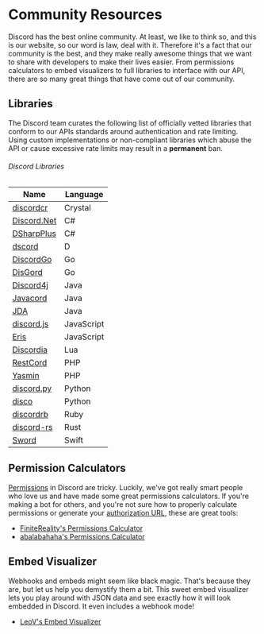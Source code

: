 # Community Resources

Discord has the best online community. At least, we like to think so, and this is our website, so our word is law, deal with it. Therefore it's a fact that our community is the best, and they make really awesome things that we want to share with developers to make their lives easier. From permissions calculators to embed visualizers to full libraries to interface with our API, there are so many great things that have come out of our community.

## Libraries

The Discord team curates the following list of officially vetted libraries that conform to our APIs standards around authentication and rate limiting. Using custom implementations or non-compliant libraries which abuse the API or cause excessive rate limits may result in a **permanent** ban.

###### Discord Libraries

| Name | Language |
|------|----------|
| [discordcr](https://github.com/meew0/discordcr) | Crystal |
| [Discord.Net](https://github.com/RogueException/Discord.Net) | C# |
| [DSharpPlus](https://github.com/NaamloosDT/DSharpPlus) | C# |
| [dscord](https://github.com/b1naryth1ef/dscord) | D |
| [DiscordGo](https://github.com/bwmarrin/discordgo) | Go |
| [DisGord](https://github.com/andersfylling/disgord) | Go |
| [Discord4j](https://github.com/austinv11/Discord4J) | Java |
| [Javacord](https://github.com/Javacord/Javacord) | Java |
| [JDA](https://github.com/DV8FromTheWorld/JDA) | Java |
| [discord.js](https://github.com/discordjs/discord.js) | JavaScript |
| [Eris](https://github.com/abalabahaha/eris) | JavaScript |
| [Discordia](https://github.com/SinisterRectus/Discordia) | Lua |
| [RestCord](https://www.restcord.com/) | PHP |
| [Yasmin](https://github.com/CharlotteDunois/Yasmin) | PHP |
| [discord.py](https://github.com/Rapptz/discord.py) | Python |
| [disco](https://github.com/b1naryth1ef/disco) | Python |
| [discordrb](https://github.com/meew0/discordrb) | Ruby |
| [discord-rs](https://github.com/SpaceManiac/discord-rs) | Rust |
| [Sword](https://github.com/Azoy/Sword) | Swift |

## Permission Calculators

[Permissions](#DOCS_TOPICS_PERMISSIONS/permissions) in Discord are tricky. Luckily, we've got really smart people who love us and have made some great permissions calculators. If you're making a bot for others, and you're not sure how to properly calculate permissions or generate your [authorization URL](#DOCS_TOPICS_OAUTH2/bot-authorization-flow), these are great tools:

- [FiniteReality's Permissions Calculator](https://finitereality.github.io/permissions-calculator/?v=0)
- [abalabahaha's Permissions Calculator](https://discordapi.com/permissions.html#0)

## Embed Visualizer

Webhooks and embeds might seem like black magic. That's because they are, but let us help you demystify them a bit. This sweet embed visualizer lets you play around with JSON data and see exactly how it will look embedded in Discord. It even includes a webhook mode!

- [LeoV's Embed Visualizer](https://leovoel.github.io/embed-visualizer/)
